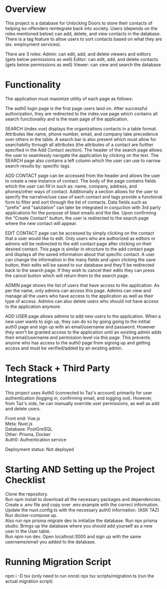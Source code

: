 # Overview 
This project is a database for Unlocking Doors to store their contacts of helping ex-offenders reintegrate back into society. Users (depends on the roles mentioned below) can add, delete, and view contacts in the database. There is a tag feature to allow users to sort contacts based on what they are (ex. employment services).

There are 3 roles: 
Admin: can edit, add, and delete viewers and editors (gets below permissions as well)
Editor: can edit, add, and delete contacts (gets below permissions as well)
Viewer: can view and search the database

# Functionality
The application must maximize utility of each page as follows:

The auth0 login page is the first page users land on. After successful authorization, they are redirected to the index.vue page which contains all search functionality and is the main page of the application. 

SEARCH (index.vue) displays the organizations contacts in a table format. Attributes like name, phone number, email, and company take precedence over others in the table. A search bar is also present which must allow for searchabilty through all attributes (the attributes of a contact are further specified in the Add Contact section). The header of the search page allows the user to seamlessly navigate the application by clicking on the text. The SEARCH page also contains a left column which the user can use to narrow search results by: specific tags.

ADD CONTACT page can be accessed from the header and allows the user to create a new instance of contact. The body of the page contains fields which the user can fill in such as: name, company, address, and phones/other ways of contact. Additionally a section allows for the user to specify the narrative/use case of each contact and tags provide a functional form to filter and sort through the list of contacts. Data fields such as "prefix" and "salutation" can later be integrated in conjuction with 3rd party applications for the purpose of blast emails and the like. Upon confirming the "Create Contact" button, the user is redirected to the search page where the new contact will appear.

EDIT CONTACT page can be accessed by simply clicking on the contact that a user would like to edit. Only users who are authorized as editors or admins will be redirected to the edit contact page after clicking on their desired contact. This page is similar in structure to the add contact page and displays all the saved information about that specific contact. A user can change the information in the many fields and upon clicking the save button, their edits will be saved to our database and they'll be redirected back to the search page. If they wish to cancel their edits they can press the cancel button which will return them to the search page.

ADMIN page shows the list of users that have access to the application. As per the name, only admins can access this page. Admins can view and manage all the users who have access to the application as well as their type of access. Admins can also delete users who should not have access to the application anymore.

ADD USER page allows admins to add new users to the application. When a new user wants to sign up, they can do so by going going to the intitial auth0 page and sign up with an email/username and password. However they won't be granted access to the application until an existing admin adds their email/username and permission level via this page. This prevents anyone who has access to the auth0 page from signing up and getting access and must be verified/added by an existing admin. 

# Tech Stack + Third Party Integrations
This project uses Auth0 (connected to Taz's account) primarily for user authentication (logging in, confirming email, and logging out). However, from Taz's side, he can manually override user permissions, as well as add and delete users. 

Front end: Vue.js <br>
Meta: Nuxt.js <br>
Database: PostGreSQL <br>
Other: Prisma, Docker <br>
Auth0: Authentication service <br>

Deployment status: Not deployed

# Starting AND Setting up the Project Checklist

Clone the repository. <br>
Run npm install to download all the necessary packages and dependencies. <br>
Create a .env file and copy over .env.example with the correct information. <br>
Update the nuxt.config.ts with the necessary auth0 information. (ASK TAZ) <br>
Run docker-compose up. <br>
Also run npx prisma migrate dev to initialize the database.
Run npx prisma studio. Brings up the database where you should add yourself as a new user in the User table. <br>
Run npm run dev. Open localhost:3000 and sign up with the same username/email you added to the database.

# Running Migration Script

npm i -D tsx (only need to run once)
npx tsx scripts/migration.ts (run the actual migration script)

